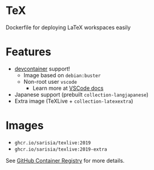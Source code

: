 # TeX

Dockerfile for deploying LaTeX workspaces easily

# Features

- [devcontainer](https://code.visualstudio.com/docs/remote/containers) support!
  - Image based on `debian:buster`
  - Non-root user `vscode`
    - Learn more at [VSCode docs](https://code.visualstudio.com/docs/remote/containers-advanced#_adding-a-nonroot-user-to-your-dev-container)
- Japanese support (prebuilt `collection-langjapanese`)
- Extra image (TeXLive + `collection-latexextra`)

# Images

- `ghcr.io/sarisia/texlive:2019`
- `ghcr.io/sarisia/texlive:2019-extra`

See [GitHub Container Registry](https://github.com/users/sarisia/packages/container/package/texlive) for more details.

